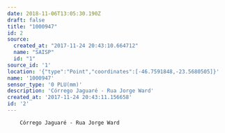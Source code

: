 ```yaml
---
date: 2018-11-06T13:05:30.190Z
draft: false
title: "1000947"
id: 2
source:
  created_at: "2017-11-24 20:43:10.664712"
  name: "SAISP"
  id: "1"
source_id: '1'
location: '{"type":"Point","coordinates":[-46.7591848,-23.5680505]}'
name: '1000947'
sensor_type: '0 PLU(mm)'
description: 'Córrego Jaguaré - Rua Jorge Ward'
created_at: '2017-11-24 20:43:11.156658'
id: '2'
---
```

		Córrego Jaguaré - Rua Jorge Ward